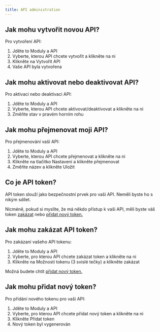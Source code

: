 ```yaml
---
title: API administration
---
```


## Jak mohu vytvořit novou API?
Pro vytvoření API:
1.	Jděte to Moduly a API
2.	Vyberte, kterou API chcete vytvořit a klikněte na ni
3.	Klikněte na Vytvořit API
4.	Vaše API byla vytvořena

## Jak mohu aktivovat nebo deaktivovat API?
Pro aktivaci nebo deaktivaci API:
1.	Jděte to Moduly a API
2.	Vyberte, kterou API chcete aktivovat/deaktivovat a klikněte na ni
3.	Změňte stav v pravém horním rohu

## Jak mohu přejmenovat moji API?
Pro přejmenování vaší API:
1.	Jděte to Moduly a API
2.	Vyberte, kterou API chcete přejmenovat a klikněte na ni
3.	Klikněte na tlačítko Nastavení a klikněte přejmenovat
4.	Změňte název a klikněte Uložit

## Co je API token?
API token slouží jako bezpečnostní prvek pro vaši API. Neměli byste ho s nikým sdílet. 

Nicméně, pokud si myslíte, že má někdo přístup k vaši API, měli byste váš token [zakázat](#jak-mohu-zakázat-api-token) nebo [přidat nový token.](#jak-mohu-přidat-nový-token)

## Jak mohu zakázat API token?
Pro zakázaní vašeho API tokenu:
1.	Jděte to Moduly a API
2.	Vyberte, pro kterou API chcete zakázat token a klikněte na ni
3.	Klikněte na Možnosti tokenu (3 svislé tečky) a klikněte zakázat

Možná budete chtít [přidat nový token.](#jak-mohu-přidat-nový-token)

## Jak mohu přidat nový token?
Pro přidání nového tokenu pro vaši API:
1.	Jděte to Moduly a API
2.	Vyberte, pro kterou API chcete přidat nový token a klikněte na ni
3.	Klikněte Přidat token
4.	Nový token byl vygenerován
